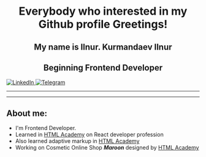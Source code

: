 <div id="header" align="center">
    <h1>Everybody who interested in my Github profile
    Greetings!</h1>
    <h2>My name is Ilnur. Kurmandaev Ilnur</h2>
    <h2>Beginning Frontend Developer</h2>
</div>
<div id="socials">
    <a href="https://www.linkedin.com/in/ilnur-kurmandaev-196940282/">
        <img src="https://img.shields.io/badge/LinkedIn-blue?style=for-the-badge&logo=linkedin&logoColor=white" alt="LinkedIn">
    </a>
    <a href="t.me/@KIlnourik">
        <img src="https://img.shields.io/badge/Telegram-blue?style=for-the-badge&logo=telegram&logoColor=white" alt="Telegram">
    </a>
</div>

---


---
## About me:
- I'm Frontend Developer.
- Learned in [HTML Academy](https://htmlacademy.ru/profession/react) on React developer profession
- Also learned adaptive markup in [HTML Academy](https://htmlacademy.ru/intensive/adaptive)
- Working on Cosmetic Online Shop ***Maroon*** designed by [HTML Academy](https://htmlacademy.ru/skills/code-maroon-shop)
